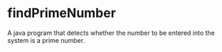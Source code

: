 # findPrimeNumber
A java program that detects whether the number to be entered into the system is a prime number.

